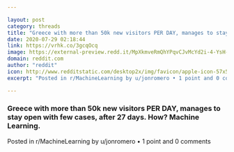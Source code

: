 ```yaml
---

layout: post
category: threads
title: "Greece with more than 50k new visitors PER DAY, manages to stay open with few cases, after 27 days. How? Machine Learning."
date: 2020-07-29 02:18:44
link: https://vrhk.co/3gcqOcq
image: https://external-preview.redd.it/MpXkmveRmQhYPqvCJvMcYd2i-4-YsH-LCbO9HcgQnkQ.jpg?width=1024&height=536.12565445&auto=webp&crop=1024:536.12565445,smart&s=578925159d5f0b88eb94e9ac20bca99999240edb
domain: reddit.com
author: "reddit"
icon: http://www.redditstatic.com/desktop2x/img/favicon/apple-icon-57x57.png
excerpt: "Posted in r/MachineLearning by u/jonromero • 1 point and 0 comments"

---
```


### Greece with more than 50k new visitors PER DAY, manages to stay open with few cases, after 27 days. How? Machine Learning.

Posted in r/MachineLearning by u/jonromero • 1 point and 0 comments